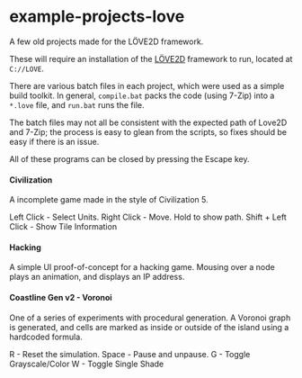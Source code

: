 # example-projects-love
A few old projects made for the LÖVE2D framework.

These will require an installation of the [LÖVE2D](https://love2d.org/) framework to run, located at `C://LOVE`.

There are various batch files in each project, which were used as a simple build toolkit.
In general, `compile.bat` packs the code (using 7-Zip) into a `*.love` file, and `run.bat` runs the file.

The batch files may not all be consistent with the expected path of Love2D and 7-Zip; the process is easy to glean from the scripts, so fixes should be easy if there is an issue.

All of these programs can be closed by pressing the Escape key.

#### Civilization
A incomplete game made in the style of Civilization 5.

Left Click - Select Units.
Right Click - Move. Hold to show path.
Shift + Left Click - Show Tile Information

#### Hacking
A simple UI proof-of-concept for a hacking game. Mousing over a node plays an animation, and displays an IP address.

#### Coastline Gen v2 - Voronoi
One of a series of experiments with procedural generation. A Voronoi graph is generated, and cells are marked as inside or outside of the island using a hardcoded formula.

R - Reset the simulation.
Space - Pause and unpause.
G - Toggle Grayscale/Color
W - Toggle Single Shade